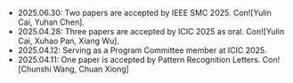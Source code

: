 - 2025.06.30: Two papers are accepted by IEEE SMC 2025. Con![Yulin Cai, Yuhan Chen].
- 2025.04.28: Three papers are accepted by ICIC 2025 as oral. Con![Yulin Cai, Xuhao Pan, Xiang Wu].
- 2025.04.12: Serving as a Program Committee member at ICIC 2025.
- 2025.04.11: One paper is accepted by Pattern Recognition Letters. Con![Chunshi Wang, Chuan Xiong]
